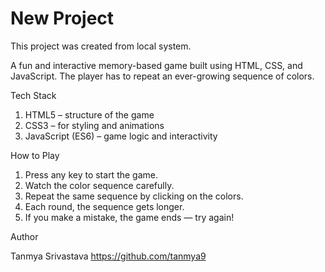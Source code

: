 # New Project

This project was created from local system.

A fun and interactive memory-based game built using HTML, CSS, and JavaScript.
The player has to repeat an ever-growing sequence of colors.

Tech Stack

1. HTML5 – structure of the game
2. CSS3 – for styling and animations
3. JavaScript (ES6) – game logic and interactivity

How to Play

1. Press any key to start the game.
2. Watch the color sequence carefully.
3. Repeat the same sequence by clicking on the colors.
4. Each round, the sequence gets longer.
5. If you make a mistake, the game ends — try again!

Author

Tanmya Srivastava
https://github.com/tanmya9
